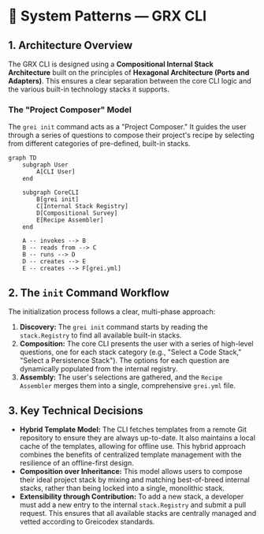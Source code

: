# 📘 System Patterns — GRX CLI

## 1. Architecture Overview
The GRX CLI is designed using a **Compositional Internal Stack Architecture** built on the principles of **Hexagonal Architecture (Ports and Adapters)**. This ensures a clear separation between the core CLI logic and the various built-in technology stacks it supports.

### The "Project Composer" Model
The `grei init` command acts as a "Project Composer." It guides the user through a series of questions to compose their project's recipe by selecting from different categories of pre-defined, built-in stacks.

```mermaid
graph TD
    subgraph User
        A[CLI User]
    end

    subgraph CoreCLI
        B[grei init]
        C[Internal Stack Registry]
        D[Compositional Survey]
        E[Recipe Assembler]
    end

    A -- invokes --> B
    B -- reads from --> C
    B -- runs --> D
    D -- creates --> E
    E -- creates --> F[grei.yml]
```

## 2. The `init` Command Workflow
The initialization process follows a clear, multi-phase approach:

1.  **Discovery:** The `grei init` command starts by reading the `stack.Registry` to find all available built-in stacks.
2.  **Composition:** The core CLI presents the user with a series of high-level questions, one for each stack category (e.g., "Select a Code Stack," "Select a Persistence Stack"). The options for each question are dynamically populated from the internal registry.
3.  **Assembly:** The user's selections are gathered, and the `Recipe Assembler` merges them into a single, comprehensive `grei.yml` file.

## 3. Key Technical Decisions
- **Hybrid Template Model:** The CLI fetches templates from a remote Git repository to ensure they are always up-to-date. It also maintains a local cache of the templates, allowing for offline use. This hybrid approach combines the benefits of centralized template management with the resilience of an offline-first design.
- **Composition over Inheritance:** This model allows users to compose their ideal project stack by mixing and matching best-of-breed internal stacks, rather than being locked into a single, monolithic stack.
- **Extensibility through Contribution:** To add a new stack, a developer must add a new entry to the internal `stack.Registry` and submit a pull request. This ensures that all available stacks are centrally managed and vetted according to Greicodex standards.
